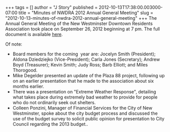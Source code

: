 +++
tags = []
author = "J Story"
published = 2012-10-13T17:38:00.003000-07:00
title = "Minutes of NWDRA 2012 Annual General Meeting"
slug = "2012-10-13-minutes-of-nwdra-2012-annual-general-meeting"
+++
The Annual General Meeting of the New Westminster Downtown Residents
Association took place on September 26, 2012 beginning at 7 pm. The full
document is available
[here](https://docs.google.com/open?id=0B0YnyiuvDqGKcHJ2dnNYQlNwckU).  
  
Of note:  
  

-   Board members for the coming  year are: Jocelyn Smith (President);
    Aldona Dziedziejko (Vice-President); Carla Jones (Secretary); Andrew
    Boyd (Treasurer); Kevin Smith; Judy Ross; Barb Elliott; and
    Miles Thorogood.
-   Mike Degelder presented an update of the Plaza 88 project, following
    up on an earlier presentation that he made to the association about
    six months earlier.
-   There was a presentation on "Extreme Weather Response", detailing
    what takes place during extremely bad weather to provide for people
    who do not ordinarily seek out shelters.
-   Colleen Ponzini, Manager of Financial Services for the City of New
    Westminster, spoke about the city budget process and discussed the
    use of the budget survey to solicit public opinion for presentation
    to City Council regarding the 2013 budget..

